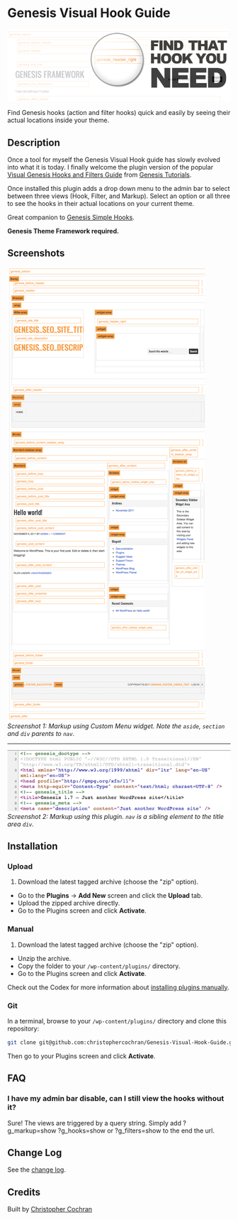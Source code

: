 # Genesis Visual Hook Guide
![Find that hook you need!](assets/banner-772x250.png)

Find Genesis hooks (action and filter hooks) quick and easily by seeing their actual locations inside your theme.

## Description 

Once a tool for myself the Genesis Visual Hook guide has slowly evolved into what it is today. I finally welcome the plugin version of the popular [Visual Genesis Hooks and Filters Guide](http://genesistutorials.com/visual-hook-guide) from [Genesis Tutorials](http://genesistutorials.com).

Once installed this plugin adds a drop down menu to the admin bar to select between three views (Hook, Filter, and Markup). Select an option or all three to see the hooks in their actual locations on your current theme.

Great companion to [Genesis Simple Hooks](https://wordpress.org/plugins/genesis-simple-hooks/).

**Genesis Theme Framework required.**


## Screenshots

![Plugin in action on the default Sample Child Theme.](assets/screenshot-1.png)  
_Screenshot 1: Markup using Custom Menu widget. Note the `aside`, `section` and `div` parents to `nav`._

---

![Hooks in Document Head.](assets/screenshot-2.png)  
_Screenshot 2: Markup using this plugin. `nav` is a sibling element to the title area `div`._

## Installation

### Upload

1. Download the latest tagged archive (choose the "zip" option).
* Go to the __Plugins__ → __Add New__ screen and click the __Upload__ tab.
* Upload the zipped archive directly.
* Go to the Plugins screen and click __Activate__.

### Manual

1. Download the latest tagged archive (choose the "zip" option).
* Unzip the archive.
* Copy the folder to your `/wp-content/plugins/` directory.
* Go to the Plugins screen and click __Activate__.

Check out the Codex for more information about [installing plugins manually](https://codex.wordpress.org/Managing_Plugins#Manual_Plugin_Installation).

### Git

In a terminal, browse to your `/wp-content/plugins/` directory and clone this repository:

~~~sh
git clone git@github.com:christophercochran/Genesis-Visual-Hook-Guide.git
~~~

Then go to your Plugins screen and click __Activate__.


## FAQ
### I have my admin bar disable, can I still view the hooks without it?

Sure! The views are triggered by a query string. Simply add ?g_markup=show ?g_hooks=show or ?g_filters=show to the end the url.


## Change Log

See the [change log](CHANGELOG.md).

## Credits

Built by [Christopher Cochran](https://twitter.com/tweetsfromchris)  
